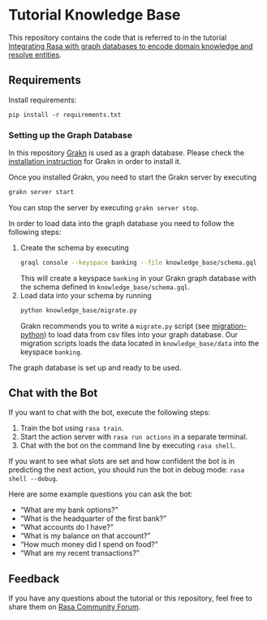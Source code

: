 # Tutorial Knowledge Base

This repository contains the code that is referred to in the tutorial 
[Integrating Rasa with graph databases to encode domain knowledge and resolve entities](TODO).

## Requirements

Install requirements:
```
pip install -r requirements.txt
```

### Setting up the Graph Database

In this repository [Grakn](https://grakn.ai/) is used as a graph database.
Please check the [installation instruction](https://dev.grakn.ai/docs/running-grakn/install-and-run)
for Grakn in order to install it.

Once you installed Grakn, you need to start the Grakn server by executing
```bash
grakn server start
```
You can stop the server by executing `grakn server stop`.

In order to load data into the graph database you need to follow the following steps:
1. Create the schema by executing 
    ```bash
    graql console --keyspace banking --file knowledge_base/schema.gql
    ```
    This will create a keyspace `banking` in your Grakn graph database with the schema defined in `knowledge_base/schema.gql`.
2. Load data into your schema by running 
    ```bash
    python knowledge_base/migrate.py
    ```
    Grakn recommends you to write a `migrate.py` script 
    (see [migration-python](https://dev.grakn.ai/docs/examples/phone-calls-migration-python))
    to load data from csv files into your graph database.
    Our migration scripts loads the data located in `knowledge_base/data` into the keyspace `banking`.

The graph database is set up and ready to be used.


## Chat with the Bot

If you want to chat with the bot, execute the following steps:
1. Train the bot using `rasa train`.
2. Start the action server with `rasa run actions` in a separate terminal.
3. Chat with the bot on the command line by executing `rasa shell`.

If you want to see what slots are set and how confident the bot is in predicting the next action, you should run 
the bot in debug mode: `rasa shell --debug`.

Here are some example questions you can ask the bot:
- “What are my bank options?”
- “What is the headquarter of the first bank?”
- “What accounts do I have?” 
- “What is my balance on that account?” 
- “How much money did I spend on food?” 
- “What are my recent transactions?”

## Feedback

If you have any questions about the tutorial or this repository, feel free to share them on [Rasa Community Forum](https://forum.rasa.com/).
